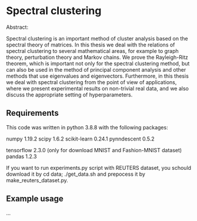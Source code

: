 # Spectral clustering

Abstract:

Spectral clustering is an important method of cluster analysis based on the spectral theory of matrices. In this thesis we deal with the relations of spectral clustering to several mathematical areas, for example to graph theory, perturbation theory and Markov chains. We prove the Rayleigh-Ritz theorem, which is important not only for the spectral clustering method, but can also be used in the method of principal component analysis and other methods that use eigenvalues and eigenvectors. Furthermore, in this thesis we deal with spectral clustering from the point of view of applications, where we present experimental results on non-trivial real data, and we also discuss the appropriate setting of hyperparameters.

## Requirements
This code was written in python 3.8.8 with the following packages:

numpy 1.19.2
scipy 1.6.2
scikit-learn 0.24.1
pynndescent 0.5.2

tensorflow 2.3.0 (only for download MNIST and Fashion-MNIST dataset)
pandas 1.2.3

If you want to run experiments.py script with REUTERS dataset, you schould download it by cd data; ./get_data.sh and prepocess it by make_reuters_dataset.py.

## Example usage
...
